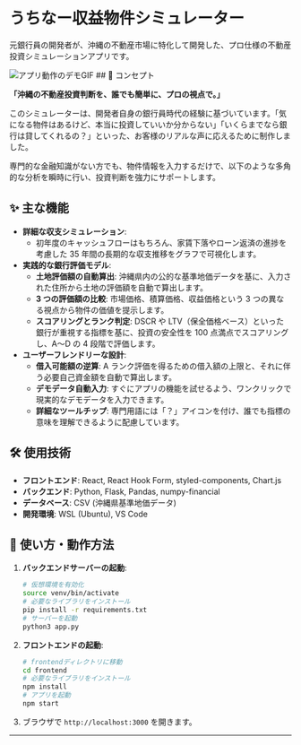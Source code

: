 # うちなー収益物件シミュレーター

元銀行員の開発者が、沖縄の不動産市場に特化して開発した、プロ仕様の不動産投資シミュレーションアプリです。

![アプリ動作のデモGIF](demo.gif) ## 🌟 コンセプト

**「沖縄の不動産投資判断を、誰でも簡単に、プロの視点で。」**

このシミュレーターは、開発者自身の銀行員時代の経験に基づいています。「気になる物件はあるけど、本当に投資していいか分からない」「いくらまでなら銀行は貸してくれるの？」といった、お客様のリアルな声に応えるために制作しました。

専門的な金融知識がない方でも、物件情報を入力するだけで、以下のような多角的な分析を瞬時に行い、投資判断を強力にサポートします。

## ✨ 主な機能

- **詳細な収支シミュレーション**:
  - 初年度のキャッシュフローはもちろん、家賃下落やローン返済の進捗を考慮した 35 年間の長期的な収支推移をグラフで可視化します。
- **実践的な銀行評価モデル**:
  - **土地評価額の自動算出**: 沖縄県内の公的な基準地価データを基に、入力された住所から土地の評価額を自動で算出します。
  - **3 つの評価額の比較**: 市場価格、積算価格、収益価格という 3 つの異なる視点から物件の価値を提示します。
  - **スコアリングとランク判定**: DSCR や LTV（保全価格ベース）といった銀行が重視する指標を基に、投資の安全性を 100 点満点でスコアリングし、A〜D の 4 段階で評価します。
- **ユーザーフレンドリーな設計**:
  - **借入可能額の逆算**: A ランク評価を得るための借入額の上限と、それに伴う必要自己資金額を自動で算出します。
  - **デモデータ自動入力**: すぐにアプリの機能を試せるよう、ワンクリックで現実的なデモデータを入力できます。
  - **詳細なツールチップ**: 専門用語には「？」アイコンを付け、誰でも指標の意味を理解できるように配慮しています。

## 🛠️ 使用技術

- **フロントエンド**: React, React Hook Form, styled-components, Chart.js
- **バックエンド**: Python, Flask, Pandas, numpy-financial
- **データベース**: CSV (沖縄県基準地価データ)
- **開発環境**: WSL (Ubuntu), VS Code

## 🚀 使い方・動作方法

1.  **バックエンドサーバーの起動**:

    ```bash
    # 仮想環境を有効化
    source venv/bin/activate
    # 必要なライブラリをインストール
    pip install -r requirements.txt
    # サーバーを起動
    python3 app.py
    ```

2.  **フロントエンドの起動**:

    ```bash
    # frontendディレクトリに移動
    cd frontend
    # 必要なライブラリをインストール
    npm install
    # アプリを起動
    npm start
    ```

3.  ブラウザで `http://localhost:3000` を開きます。

---
